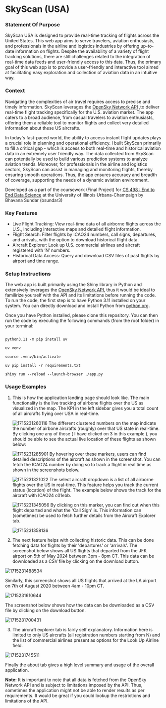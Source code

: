 # SkyScan (USA)

### Statement Of P**urpose**

SkyScan USA is designed to provide real-time tracking of flights across the United States. This web app aims to serve travelers, aviation enthusiasts, and professionals in the airline and logistics industries by offering up-to-date information on flights. Despite the availability of a variety of flight tracking solutions, there are still challenges related to the integration of real-time data feeds and user-friendly access to this data. Thus, the primary goal of this web app is to provide a user-friendly and interactive tool aimed at facilitating easy exploration and collection of aviation data in an intuitive way.

### **Context**

Navigating the complexities of air travel requires access to precise and timely information. SkyScan leverages the [OpenSky Network API](https://openskynetwork.github.io/opensky-api/rest.html) ,to deliver real-time flight tracking specifically for the U.S. aviation market. The app caters to a broad audience, from casual travelers to aviation enthusiasts, offering them a reliable tool to monitor flights and collect very detailed information about these US aircrafts.

In today's fast-paced world, the ability to access instant flight updates plays a crucial role in planning and operational efficiency. I built SkyScan primarily to fill a critical gap - which is access to both real-time and historical aviation data in an extremely user friendly way. The data collected from SkyScan can potentially be used to build various prediction systems to analyze aviation trends. Moreover, for professionals in the airline and logistics sectors, SkyScan can assist in managing and monitoring flights, thereby ensuring smooth operations. Thus, the app ensures accuracy and breadth of coverage, supporting the needs of a dynamic aviation environment.


Developed as a part of the coursework (Final Project) for [CS 498 : End to End Data Science](https://daviddalpiaz.github.io/cs498-sp24/final-project.html) at the University of Illinois Urbana-Champaign by Bhavana Sundar (bsundar3)

### **Key Features**

- Live Flight Tracking: View real-time data of all airborne flights across the U.S., including interactive maps and detailed flight information.
- Flight Search: Filter flights by ICAO24 numbers, call signs, departures, and arrivals, with the option to download historical flight data.
- Aircraft Explorer: Look up U.S. commercial airlines and aircraft registered with ‘N’ numbers.
- Historical Data Access: Query and download CSV files of past flights by airport and time range.

### Setup Instructions

The web app is built primarily using the Shiny library in Python and extensively leverages the [OpenSky Network API](https://openskynetwork.github.io/opensky-api/rest.html), thus it would be ideal to familirize yourself with the API and its limitations before running the code. To run the code, the first step is to have Python 3.11 installed on your system. You can directly download and install Python from [python.org](https://www.python.org/).

Once you have Python installed, please clone this repository. You can then run the code by executing the following commands (from the root folder) in your terminal:

```

python3.11 -m pip install uv

uv venv

source .venv/bin/activate

uv pip install -r requirements.txt

shiny run --reload --launch-browser ./app.py

```

### Usage Examples

1. This is how the application landing page should look like. The main functionality is the live tracking of airbone flights over the US as visualized in the map. The KPI in the left sidebar gives you a total count of all aircrafts flying over USA in real-time.

   ![1715231260118](image/README/1715231260118.png)
   The different clustered numbers on the map indicate the number of airbone aircrafts (roughly) over that US state in real-time. By clicking one any of those ( I have clicked on 3 in this example ), you should be able to see the actual live location of these flights as shown below:

   ![1715231285901](image/README/1715231285901.png)
   By hovering over these markers, users can find detailed descriptions of the aircraft as shown in the screenshot. You can fetch the ICAO24 number by doing so to track a flight in real time as shown in the screenshots below.

   ![1715231321022](image/README/1715231321022.png)
   The select aircraft dropdown is a list of all airborne flights over the US in real-time. This feature helps you track the current status (location) of the flight. The example below shows the track for the aircraft with ICAO24 c01ebb.

   ![1715231345056](image/README/1715231345056.png)
   By clicking on this marker, you can find out when this flight departed and what the 'Call Sign' is. This information can (sometimes) be used to fetch further details from the Aircraft Explorer tab.

   ![1715231358136](image/README/1715231358136.png)
2. The next feature helps with collecting historic data. This can be done fetching data for flights by their 'departures' or 'arrivals'. The screenshot below shows all US flights that departed from the JFK airport on 5th of May 2024 between 3pm - 8pm CT. This data can be downloaded as a CSV file by clicking on the download button. 

![1715231488534](image/README/1715231488534.png)

Similarly, this screenshot shows all US flights that arrived at the LA airport on 7th of August 2020 between 4am - 10pm CT. 

![1715231610644](image/README/1715231610644.png)

The screenshot below shows how the data can be downloaded as a CSV file by clicking on the download button.

![1715231700431](image/README/1715231700431.png)

3. The aircraft explorer tab is fairly self explanatory. Information here is limited to only US aircrafts (all registration numbers starting from N) and the list of commercial airlines present as options for the Look Up Airline field.

![1715231745511](image/README/1715231745511.png)

Finally the about tab gives a high level summary and usage of the overall application.

**Note:** It is important to note that all data is fetched from the OpenSky Network API and is subject to limitations imposed by the API. Thus, sometimes the application might not be able to render results as per requirements. It would be great if you could  lookup the restrictions and limitations of the API.
